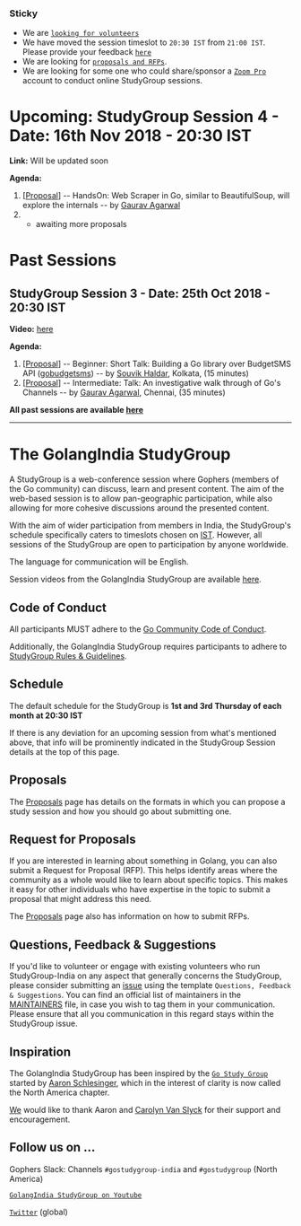 ### Sticky

* We are [`looking for volunteers`](https://github.com/golangindia/StudyGroup/issues/10)
* We have moved the session timeslot to `20:30 IST` from `21:00 IST`. Please provide your feedback [`here`](https://github.com/golangindia/StudyGroup/issues/8)
* We are looking for [`proposals and RFPs`](https://github.com/golangindia/StudyGroup/blob/master/PROPOSALS.md).
* We are looking for some one who could share/sponsor a [`Zoom Pro`](https://zoom.us/pricing) account to conduct online StudyGroup sessions.

# Upcoming: StudyGroup Session 4 - Date: 16th Nov 2018 - 20:30 IST

**Link:** Will be updated soon

**Agenda:**

1. \[[Proposal](https://github.com/golangindia/StudyGroup/issues/11)\] -- HandsOn: Web Scraper in Go, similar to BeautifulSoup, will explore the internals -- by [Gaurav Agarwal](https://github.com/algogrit)
2. + awaiting more proposals

# Past Sessions

## StudyGroup Session 3 - Date: 25th Oct 2018 - 20:30 IST

**Video:** [here](https://www.youtube.com/watch?v=jBvA3Q2zkHI)

**Agenda:**

1. \[[Proposal](https://github.com/golangindia/StudyGroup/issues/12)\] -- Beginner: Short Talk: Building a Go library over BudgetSMS API ([gobudgetsms](https://github.com/souvikhaldar/gobudgetsms)) -- by [Souvik Haldar](https://github.com/souvikhaldar), Kolkata, (15 minutes)
2. \[[Proposal](https://github.com/golangindia/StudyGroup/issues/13)\] -- Intermediate: Talk: An investigative walk through of Go's Channels -- by [Gaurav Agarwal](https://github.com/algogrit), Chennai, (35 minutes)

**All past sessions are available [here](PAST_SESSIONS.md)**

----

# The GolangIndia StudyGroup

A StudyGroup is a web-conference session where Gophers (members of the Go community) can discuss, learn and present content. The aim of the web-based session is to allow pan-geographic participation, while also allowing for more cohesive discussions around the presented content.

With the aim of wider participation from members in India, the StudyGroup's schedule specifically caters to timeslots chosen on [IST](https://en.wikipedia.org/wiki/Indian_Standard_Time). However, all sessions of the StudyGroup are open to participation by anyone worldwide.

The language for communication will be English.

Session videos from the GolangIndia StudyGroup are available [here](https://www.youtube.com/channel/UCJ3tfDfrAZYtuIclbgETFyQ).

## Code of Conduct

All participants MUST adhere to the [Go Community Code of Conduct](https://golang.org/conduct).

Additionally, the GolangIndia StudyGroup requires participants to adhere to [StudyGroup Rules & Guidelines](RULES_AND_GUIDELINES.md).

## Schedule

The default schedule for the StudyGroup is **1st and 3rd Thursday of each month at 20:30 IST**

If there is any deviation for an upcoming session from what's mentioned above, that info will be prominently indicated in the StudyGroup Session details at the top of this page.

## Proposals

The [Proposals](PROPOSALS.md) page has details on the formats in which you can propose a study session and how you should go about submitting one.

## Request for Proposals

If you are interested in learning about something in Golang, you can also submit a Request for Proposal (RFP). This helps identify areas where the community as a whole would like to learn about specific topics. This makes it easy for other individuals who have expertise in the topic to submit a proposal that might address this need.

The [Proposals](PROPOSALS.md) page also has information on how to submit RFPs.

## Questions, Feedback & Suggestions

If you'd like to volunteer or engage with existing volunteers who run StudyGroup-India on any aspect that generally concerns the StudyGroup, please consider submitting an [issue](https://github.com/golangindia/StudyGroup/issues/new/choose) using the template `Questions, Feedback & Suggestions`. You can find an official list of maintainers in the [MAINTAINERS](MAINTAINERS) file, in case you wish to tag them in your communication. Please ensure that all you communication in this regard stays within the StudyGroup issue.

## Inspiration

The GolangIndia StudyGroup has been inspired by the [`Go Study Group`](https://gophersource.com/study-group/) started by [Aaron Schlesinger](https://arschles.com/), which in the interest of clarity is now called the North America chapter.

[We](MAINTAINERS) would like to thank Aaron and [Carolyn Van Slyck](https://carolynvanslyck.com/) for their support and encouragement.

## Follow us on ...

Gophers Slack: Channels `#gostudygroup-india` and `#gostudygroup` (North America)

[`GolangIndia StudyGroup on Youtube`](https://www.youtube.com/channel/UCJ3tfDfrAZYtuIclbgETFyQ)

[`Twitter`](https://twitter.com/gostudygroup) (global)
